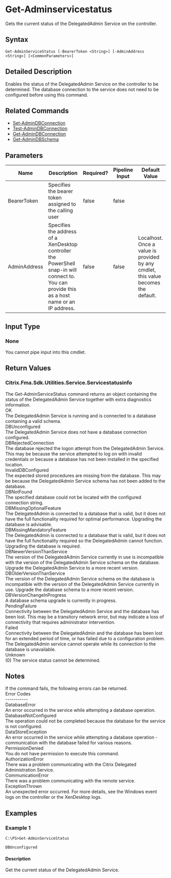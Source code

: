﻿
# Get-Adminservicestatus
Gets the current status of the DelegatedAdmin Service on the controller.
## Syntax
```
Get-AdminServiceStatus [-BearerToken <String>] [-AdminAddress <String>] [<CommonParameters>]
```
## Detailed Description
Enables the status of the DelegatedAdmin Service on the controller to be determined. The database connection to the service does not need to be configured before using this command.


## Related Commands

* [Set-AdminDBConnection](../Set-AdminDBConnection/)
* [Test-AdminDBConnection](../Test-AdminDBConnection/)
* [Get-AdminDBConnection](../Get-AdminDBConnection/)
* [Get-AdminDBSchema](../Get-AdminDBSchema/)
## Parameters
| Name   | Description | Required? | Pipeline Input | Default Value |
| --- | --- | --- | --- | --- |
| BearerToken | Specifies the bearer token assigned to the calling user | false | false |  |
| AdminAddress | Specifies the address of a XenDesktop controller the PowerShell snap-in will connect to. You can provide this as a host name or an IP address. | false | false | Localhost. Once a value is provided by any cmdlet, this value becomes the default. |

## Input Type

### None
You cannot pipe input into this cmdlet.
## Return Values

### Citrix.Fma.Sdk.Utilities.Service.Servicestatusinfo
The Get-AdminServiceStatus command returns an object containing the status of the DelegatedAdmin Service together with extra diagnostics information.<br>OK<br>    The DelegatedAdmin Service is running and is connected to a database containing a valid schema.<br>DBUnconfigured<br>    The DelegatedAdmin Service does not have a database connection configured.<br>DBRejectedConnection<br>    The database rejected the logon attempt from the DelegatedAdmin Service.  This may be because the service attempted to log on with invalid credentials or because a database has not been installed in the specified location.<br>InvalidDBConfigured<br>    The expected stored procedures are missing from the database.  This may be because the DelegatedAdmin Service schema has not been added to the database.<br>DBNotFound<br>    The specified database could not be located with the configured connection string.<br>DBMissingOptionalFeature<br>    The DelegatedAdmin is connected to a database that is valid, but it does not have the full functionality required for optimal performance. Upgrading the database is advisable.<br>DBMissingMandatoryFeature<br>    The DelegatedAdmin is connected to a database that is valid, but it does not have the full functionality required so the DelegatedAdmin cannot function. Upgrading the database is required.<br>DBNewerVersionThanService<br>    The version of the DelegatedAdmin Service currently in use is incompatible with the version of the DelegatedAdmin Service schema on the database.  Upgrade the DelegatedAdmin Service to a more recent version.<br>DBOlderVersionThanService<br>    The version of the DelegatedAdmin Service schema on the database is incompatible with the version of the DelegatedAdmin Service currently in use.  Upgrade the database schema to a more recent version.<br>DBVersionChangeInProgress<br>    A database schema upgrade is currently in progress.<br>PendingFailure<br>    Connectivity between the DelegatedAdmin Service and the database has been lost. This may be a transitory network error, but may indicate a loss of connectivity that requires administrator intervention.<br>Failed<br>    Connectivity between the DelegatedAdmin and the database has been lost for an extended period of time, or has failed due to a configuration problem. The DelegatedAdmin service cannot operate while its connection to the database is unavailable.<br>Unknown<br>    (0) The service status cannot be determined.
## Notes
If the command fails, the following errors can be returned.<br>    Error Codes<br>    -----------<br>    DatabaseError<br>        An error occurred in the service while attempting a database operation.<br>    DatabaseNotConfigured<br>        The operation could not be completed because the database for the service is not configured.<br>    DataStoreException<br>        An error occurred in the service while attempting a database operation - communication with the database failed for various reasons.<br>    PermissionDenied<br>        You do not have permission to execute this command.<br>    AuthorizationError<br>        There was a problem communicating with the Citrix Delegated Administration Service.<br>    CommunicationError<br>        There was a problem communicating with the remote service.<br>    ExceptionThrown<br>        An unexpected error occurred.  For more details, see the Windows event logs on the controller or the XenDesktop logs.
## Examples

### Example 1
```
C:\PS>Get-AdminServiceStatus

DBUnconfigured
```
#### Description
Get the current status of the DelegatedAdmin Service.
